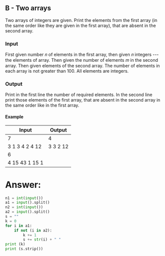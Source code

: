 ## B - Two arrays

Two arrays of integers are given. Print the elements from the first array (in the same order like they are given in the first array), that are absent in the second array.

### Input

First given number 𝑛 of elements in the first array, then given 𝑛 integers --- the elements of array. Then given the number of elements 𝑚 in the second array. Then given elements of the second array. The number of elements in each array is not greater than 100. All elements are integers.

### Output

Print in the first line the number of required elements. In the second line print those elements of the first array, that are absent in the second array in the same order like in the first array.

#### Example

| Input            | Output         |
| ---------------- | -------------- |
| 7                | 4              |
| 3 1 3 4 2 4 12   | 3 3 2 12       |
| 6                |                |
| 4 15 43 1 15 1   |                |

# Answer:

```python
n1 = int(input())
a1 = input().split()
n2 = int(input())
a2 = input().split()
s = ""
k = 0
for i in a1:
	if not (i in a2):
		k += 1
		s += str(i) + " "
print (k)
print (s.strip())
```

